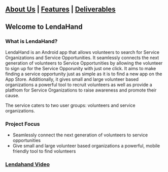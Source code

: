 [About Us](about.md) | [Features](features.md) | [Deliverables](deliverables.md)
---

## Welcome to LendaHand


### What is LendaHand?

LendaHand is an Android app that allows volunteers to search for Service Organizations and Service Opportunities. It seamlessly connects the next generation of volunteers to Service Opportunities by allowing the volunteer to sign up for the Service Opporunity with just one click. It aims to make finding a service opportunity just as simple as it is to find a new app on the App Store. Additionally, it gives small and large volunteer based organizations a powerful tool to recruit volunteers as well as provide a platfrom for Service Organizations to raise awareness and promote their cause.

The service caters to two user groups: volunteers and service organizations. 

### Project Focus
* Seamlessly connect the next generation of volunteers to service opportunities
* Give small and large volunteer based organizations a powerful, mobile friendly tool to find volunteers

### [Lendahand Video](https://www.youtube.com/watch?v=gZCCaEPmzxQ&feature=youtu.be)

